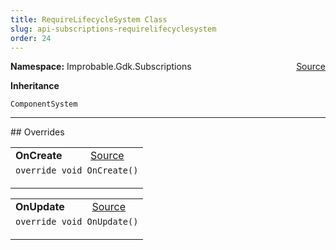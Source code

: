 ```yaml
---
title: RequireLifecycleSystem Class
slug: api-subscriptions-requirelifecyclesystem
order: 24
---
```


<p><b>Namespace:</b> Improbable.Gdk.Subscriptions<span style="float: right"><a href="https://www.github.com/spatialos/gdk-for-unity/blob/0.3.3/workers/unity/Packages/io.improbable.gdk.core/Subscriptions/Systems/RequireLifecycleSystem.cs/#L9">Source</a></span></p>



</p>
<p><b>Inheritance</b></p>

<code>ComponentSystem</code>












</p>
<hr style="width:100%; border-top-color:#d8d8d8" />
## Overrides


</p>


<table class="io-api-doc">    <tr>        <td class="io-api-doc-name"><a id="oncreate"></a><b>OnCreate</b></td>        <td class="io-api-doc-source"><a href="https://www.github.com/spatialos/gdk-for-unity/blob/0.3.3/workers/unity/Packages/io.improbable.gdk.core/Subscriptions/Systems/RequireLifecycleSystem.cs/#L31">Source</a></td>    </tr>    <tr>        <td class="io-api-doc-content" colspan="2"><code>override void OnCreate()</code></p></td>    </tr></table>
<table class="io-api-doc">    <tr>        <td class="io-api-doc-name"><a id="onupdate"></a><b>OnUpdate</b></td>        <td class="io-api-doc-source"><a href="https://www.github.com/spatialos/gdk-for-unity/blob/0.3.3/workers/unity/Packages/io.improbable.gdk.core/Subscriptions/Systems/RequireLifecycleSystem.cs/#L41">Source</a></td>    </tr>    <tr>        <td class="io-api-doc-content" colspan="2"><code>override void OnUpdate()</code></p></td>    </tr></table>


